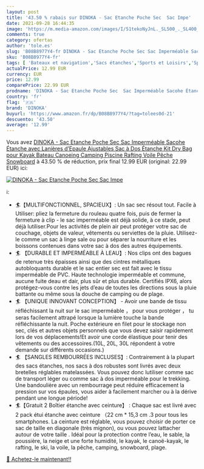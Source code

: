```yaml
---
layout: post
title: '43.50 % rabais sur DINOKA - Sac Etanche Poche Sec  Sac Impe'
date: 2021-09-28 16:44:35
image: 'https://m.media-amazon.com/images/I/51tekoNyJnL._SL500_._SL400_.jpg'
comments: true
category: ofertas
author: 'tole.es'
slug: 'B08B8977Y4-fr DINOKA - Sac Etanche Poche Sec Sac Imperméable Sacohe...'
sku: 'B08B8977Y4-fr'
tags: [ 'Bateaux et navigation','Sacs étanches','Sports et Loisirs','Sports nautiques','Vêtements et équipement de sport','dinoka', ]
actualPrice: 12.99 EUR
currency: EUR
price: 12.99
comparePrice: 22.99 EUR
prodname: 'DINOKA - Sac Etanche Poche Sec  Sac Imperméable Sacohe Étanche avec Lanières d’Epaule Ajustables  Sac à Dos Étanche Kit Dry Bag pour Kayak Bateau Canoeing Camping Piscine Rafting Voile Pêche Snowboard'
country: 'fr'
flag: '🇫🇷'
brand: 'DINOKA'
buyurl: 'https://www.amazon.fr/dp/B08B8977Y4/?tag=tolees0d-21'
descuento: '43.50'
average: '12.99'
---
```


Vous avez [DINOKA - Sac Etanche Poche Sec  Sac Imperméable Sacohe Étanche avec Lanières d’Epaule Ajustables  Sac à Dos Étanche Kit Dry Bag pour Kayak Bateau Canoeing Camping Piscine Rafting Voile Pêche Snowboard](https://www.amazon.fr/dp/B08B8977Y4/?tag=tolees0d-21)  à  43.50 % de réduction, prix final  12.99 EUR (original: 22.99 EUR) ici:

[![DINOKA - Sac Etanche Poche Sec  Sac Impe](https://m.media-amazon.com/images/I/51tekoNyJnL._SL500_._SL400_.jpg)](https://www.amazon.fr/dp/B08B8977Y4/?tag=tolees0d-21)

ℹ️:

- 🏄【MULTIFONCTIONNEL, SPACIEUX】: Un sac sec résout tout. Facile à Utiliser: pliez la fermeture du rouleau quatre fois, puis de fermer la fermeture à clip - le sac imperméable est déjà solide, à ce stade, peut déjà lutiliser.Pour les activités de plein air peut protéger votre sac de couchage, objets de valeur, vêtements ou serviettes de la pluie. Utilisez-le comme un sac à linge sale ou pour séparer la nourriture et les boissons contenues dans votre sac à dos des autres équipements.
- 🏄 【DURABLE ET IMPERMÉABLE À LEAU】: Nos clips ont des bagues de retenue très épaisses ainsi que des cintres métalliques autobloquants durable et le sac entier sec est fait avec le tissu imperméable de PVC. Haute technologie imperméable et commune, aucune fuite deau et dair, plus sûr et plus durable. Certifiés IPX6, alors protégez-vous contre les jets d’eau de toutes les directions sous la pluie battante ou même sous la douche de camping ou de plage.
- 🏄 【UNIQUE INNOVANT CONCEPTION】 - Avoir une bande de tissu réfléchissant la nuit sur le sac imperméable ， pour vous protéger ， tu seras facilement attrapé lorsque la lumière touche la bande réfléchissante la nuit. Poche extérieure en filet pour le stockage non sec, clés et autres objets personnels que vous devez saisir rapidement lors de vos déplacements!Et avoir une corde élastique pour tenir des vêtements ou des accessoires.(10L, 20L, 30L répondent à votre demande sur différents occasions.)
- 🏄 【SANGLES REMBOURRÉES INCLUSES】: Contrairement à la plupart des sacs étanches, nos sacs à dos robustes sont livrés avec deux bretelles réglables matelassées. Vous pouvez donc lutiliser comme sac de transport léger ou comme sac à dos imperméable pour le trekking. Une bandoulière avec un rembourrage peut réduire efficacement la pression sur vos épaules, vous aider à facilement marcher ou à la dérive pendant une longue période!
- 🏄【Gratuit 2 Boîtier étanche avec ceinture】 : Chaque sac est livré avec 2 pack étui étanche avec ceinture （22 cm * 15,3 cm .3 pour tous les smartphones. La ceinture est réglable, vous pouvez choisir de porter ce sac de taille en diagonale (très mignon), ou vous pouvez lattacher autour de votre taille . Idéal pour la protection contre l’eau, le sable, la poussière, la neige et une forte humidité, le kayak, le canoë-kayak, le rafting, le ski, la voile, la pêche, camping, snowboard, plage.

[🛒 Achetez-le maintenant!!](https://www.amazon.fr/dp/B08B8977Y4/?tag=tolees0d-21)
